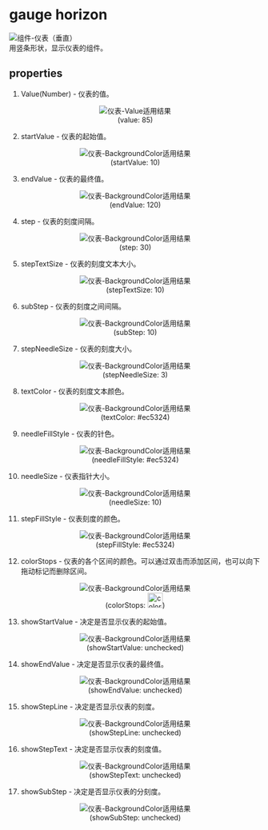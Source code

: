 # gauge horizon
![组件-仪表（垂直）][gauge-vertical-01]  
用竖条形状，显示仪表的组件。


## properties
  
1. Value(Number) - 仪表的值。  
<figure style="text-align: center;">

![仪表-Value适用结果][gauge-vertical-02]  
<figurecaption>(value: 85)</figurecaption>
</figure>

2. startValue - 仪表的起始值。  
<figure style="text-align: center;">

![仪表-BackgroundColor适用结果][gauge-vertical-03]  
<figurecaption>(startValue: 10)</figurecaption>
</figure>

3. endValue - 仪表的最终值。  
<figure style="text-align: center;">

![仪表-BackgroundColor适用结果][gauge-vertical-04]  
<figurecaption>(endValue: 120)</figurecaption>
</figure>

4. step - 仪表的刻度间隔。  
<figure style="text-align: center;">

![仪表-BackgroundColor适用结果][gauge-vertical-05]  
<figurecaption>(step: 30)</figurecaption>
</figure>

5. stepTextSize - 仪表的刻度文本大小。  
<figure style="text-align: center;">

![仪表-BackgroundColor适用结果][gauge-vertical-06]  
<figurecaption>(stepTextSize: 10)</figurecaption>
</figure>

6. subStep - 仪表的刻度之间间隔。  
<figure style="text-align: center;">

![仪表-BackgroundColor适用结果][gauge-vertical-07]  
<figurecaption>(subStep: 10)</figurecaption>
</figure>

7. stepNeedleSize - 仪表的刻度大小。
<figure style="text-align: center;">

![仪表-BackgroundColor适用结果][gauge-vertical-08]  
<figurecaption>(stepNeedleSize: 3)</figurecaption>
</figure>

8. textColor - 仪表的刻度文本颜色。  
<figure style="text-align: center;">

![仪表-BackgroundColor适用结果][gauge-vertical-09]  
<figurecaption>(textColor: #ec5324)</figurecaption>
</figure>

9. needleFillStyle - 仪表的针色。  
<figure style="text-align: center;">

![仪表-BackgroundColor适用结果][gauge-vertical-10]  
<figurecaption>(needleFillStyle: #ec5324)</figurecaption>
</figure>

10. needleSize - 仪表指针大小。
<figure style="text-align: center;">

![仪表-BackgroundColor适用结果][gauge-vertical-11]  
<figurecaption>(needleSize: 10)</figurecaption>
</figure>

11. stepFillStyle - 仪表刻度的颜色。  
<figure style="text-align: center;">

![仪表-BackgroundColor适用结果][gauge-vertical-12]  
<figurecaption>(stepFillStyle: #ec5324)</figurecaption>
</figure>

12. colorStops - 仪表的各个区间的颜色。可以通过双击而添加区间，也可以向下拖动标记而删除区间。  
<figure style="text-align: center;">

![仪表-BackgroundColor适用结果][gauge-vertical-13]  
<figurecaption>(colorStops: <img src="{{site.baseurl}}/assets/components/color-stops-value.png" height="30" alt="color stops">)</figurecaption>
</figure>

13. showStartValue - 决定是否显示仪表的起始值。  
<figure style="text-align: center;">

![仪表-BackgroundColor适用结果][gauge-vertical-14]  
<figurecaption>(showStartValue: unchecked)</figurecaption>
</figure>

14. showEndValue - 决定是否显示仪表的最终值。  
<figure style="text-align: center;">

![仪表-BackgroundColor适用结果][gauge-vertical-15]  
<figurecaption>(showEndValue: unchecked)</figurecaption>
</figure>

15. showStepLine - 决定是否显示仪表的刻度。  
<figure style="text-align: center;">

![仪表-BackgroundColor适用结果][gauge-vertical-16]  
<figurecaption>(showStepLine: unchecked)</figurecaption>
</figure>

16. showStepText - 决定是否显示仪表的刻度值。  
<figure style="text-align: center;">

![仪表-BackgroundColor适用结果][gauge-vertical-17]  
<figurecaption>(showStepText: unchecked)</figurecaption>
</figure>

17. showSubStep - 决定是否显示仪表的分刻度。  
<figure style="text-align: center;">

![仪表-BackgroundColor适用结果][gauge-vertical-18]  
<figurecaption>(showSubStep: unchecked)</figurecaption>
</figure>


[gauge-vertical-01]:../images/gauge-vertical-01.png
[gauge-vertical-02]:../images/gauge-vertical-02.png
[gauge-vertical-03]:../images/gauge-vertical-03.png
[gauge-vertical-04]:../images/gauge-vertical-04.png
[gauge-vertical-05]:../images/gauge-vertical-05.png
[gauge-vertical-06]:../images/gauge-vertical-06.png
[gauge-vertical-07]:../images/gauge-vertical-07.png
[gauge-vertical-08]:../images/gauge-vertical-08.png
[gauge-vertical-09]:../images/gauge-vertical-09.png
[gauge-vertical-10]:../images/gauge-vertical-10.png
[gauge-vertical-11]:../images/gauge-vertical-11.png
[gauge-vertical-12]:../images/gauge-vertical-12.png
[gauge-vertical-13]:../images/gauge-vertical-13.png
[gauge-vertical-14]:../images/gauge-vertical-14.png
[gauge-vertical-15]:../images/gauge-vertical-15.png
[gauge-vertical-16]:../images/gauge-vertical-16.png
[gauge-vertical-17]:../images/gauge-vertical-17.png
[gauge-vertical-18]:../images/gauge-vertical-18.png
